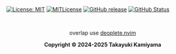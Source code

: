 [![License: MIT](https://img.shields.io/badge/License-MIT-yellow.svg)](https://opensource.org/licenses/MIT) [![MITLicense](http://img.shields.io/badge/license-MIT-blue.svg?style=flat)](LICENSE) [![GitHub release](https://img.shields.io/github/release/takkii/overlap.svg?style=flat)](GitHub) [![GitHub Status](https://img.shields.io/github/last-commit/takkii/overlap.svg?style=flat)](GitHub) 

<br />

<div align="center">
    <p>overlap use <a href="https://github.com/Shougo/deoplete.nvim">deoplete.nvim</a></p>
</div>
<div align="center">
    <b> Copyright &copy 2024-2025 Takayuki Kamiyama </b>
</div>
